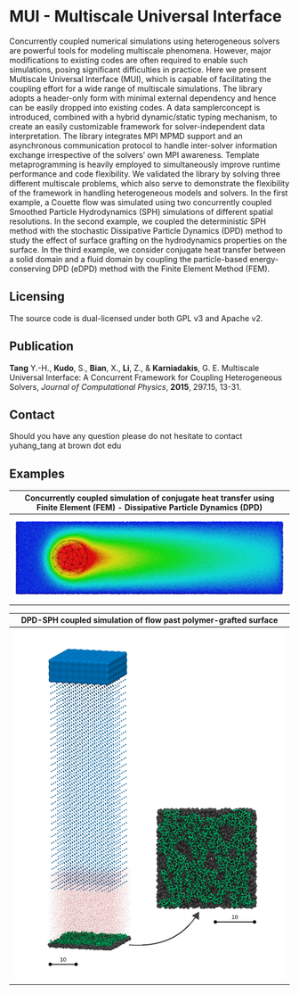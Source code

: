 # MUI - Multiscale Universal Interface
Concurrently coupled numerical simulations using heterogeneous solvers are powerful tools for modeling multiscale phenomena. However, major modifications to existing codes are often required to enable such simulations, posing significant difficulties in practice. Here we present Multiscale Universal Interface (MUI), which is capable of facilitating the coupling effort for a wide range of multiscale simulations. The library adopts a header-only form with minimal external dependency and hence can be easily dropped into existing codes. A data samplerconcept is introduced, combined with a hybrid dynamic/static typing mechanism, to create an easily customizable framework for solver-independent data interpretation. The library integrates MPI MPMD support and an asynchronous communication protocol to handle inter-solver information exchange irrespective of the solvers’ own MPI awareness. Template metaprogramming is heavily employed to simultaneously improve runtime performance and code flexibility. We validated the library by solving three different multiscale problems, which also serve to demonstrate the flexibility of the framework in handling heterogeneous models and solvers. In the first example, a Couette flow was simulated using two concurrently coupled Smoothed Particle Hydrodynamics (SPH) simulations of different spatial resolutions. In the second example, we coupled the deterministic SPH method with the stochastic Dissipative Particle Dynamics (DPD) method to study the effect of surface grafting on the hydrodynamics properties on the surface. In the third example, we consider conjugate heat transfer between a solid domain and a fluid domain by coupling the particle-based energy-conserving DPD (eDPD) method with the Finite Element Method (FEM).

## Licensing

The source code is dual-licensed under both GPL v3 and Apache v2.

## Publication

**Tang** Y.-H., **Kudo**, S., **Bian**, X., **Li**, Z., & **Karniadakis**, G. E. Multiscale Universal Interface: A Concurrent Framework for Coupling Heterogeneous Solvers, *Journal of Computational Physics*, **2015**, 297.15, 13-31.

## Contact

Should you have any question please do not hesitate to contact yuhang_tang at brown dot edu

## Examples

| Concurrently coupled simulation of conjugate heat transfer using Finite Element (FEM) - Dissipative Particle Dynamics (DPD) |
|:------------------------------------------------------------------------------------------------------------------:|
| <img src='fem-dpd.jpg' width='1080px'/>                                                                           |

| DPD-SPH coupled simulation of flow past polymer-grafted surface |
|:------------------------------------------------------------------------------------------------------------------:|
|<img src='graft.jpg' width='720px'/>|
